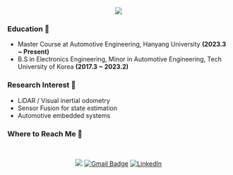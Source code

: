 <div align= "center">
    <img src="https://capsule-render.vercel.app/api?type=cylinder&color=b51c1c&height=120&text=Hi%20there,%20I'm%20Hyunseup%20Jo%20🚗🚕🚙%20%20&animation=&fontColor=000000&fontSize=40" />
</div>
        
    

### Education 📘
- Master Course at Automotive Engineering, Hanyang University **(2023.3 ~ Present)**
- B.S in Electronics Engineering, Minor in Automotive Engineering, Tech University of Korea **(2017.3 ~ 2023.2)**

### Research Interest 🔭
- LiDAR / Visual inertial odometry
- Sensor Fusion for state estimation
- Automotive embedded systems

### Where to Reach Me 📌   

 <div align=center>
  <br>
  
  <a href="https://velog.io/@soup1997" target="_blank"><img src="https://img.shields.io/badge/soup1997-20c997?style=flat-square&logo=Vimeo&logoColor=white"/></a>
  [![Gmail Badge](https://img.shields.io/badge/Gmail-d14836?style=flat-square&logo=Gmail&logoColor=white&link=mailto:soup1997@hanyang.ac.kr)](mailto:soup1997@hanyang.ac.kr)
  [![LinkedIn](https://img.shields.io/badge/-LinkedIn-0077b5?style=flat-square&logo=linkedin&logoColor=white&link=https://www.linkedin.com/in/hyunseup-jo-529821255/)](https://www.linkedin.com/in/hyunseup-jo-529821255/)
  
</div>
